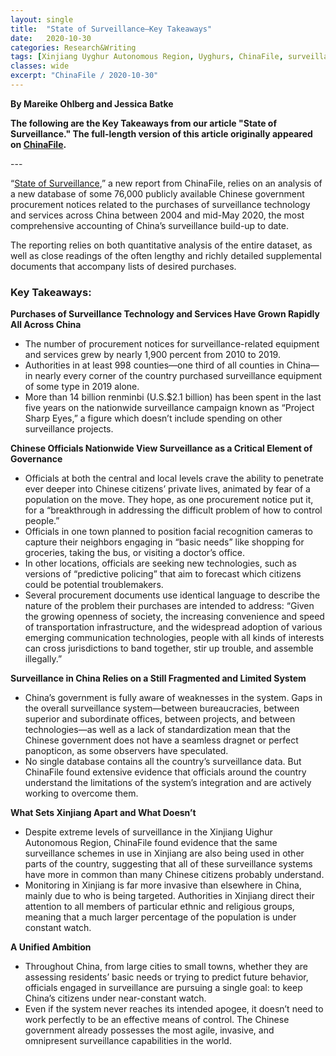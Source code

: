 ```yaml
---
layout: single
title:  "State of Surveillance—Key Takeaways"
date:   2020-10-30
categories: Research&Writing
tags: [Xinjiang Uyghur Autonomous Region, Uyghurs, ChinaFile, surveillance]
classes: wide
excerpt: "ChinaFile / 2020-10-30"
---
```

**By Mareike Ohlberg and Jessica Batke**


**The following are the Key Takeaways from our article "State of Surveillance." The full-length version of this article originally appeared on [ChinaFile](https://www.chinafile.com/state-surveillance-china).**



--- <br>

<p class="dropcap">“<a href="https://www.chinafile.com/node/52611" target="blank">State of Surveillance</a>,” a new report from ChinaFile, relies on an analysis of a new database of some 76,000 publicly available Chinese government procurement notices related to the purchases of surveillance technology and services across China between 2004 and mid-May 2020, the most comprehensive accounting of China’s surveillance build-up to date.</p><p>The reporting relies on both quantitative analysis of the entire dataset, as well as close readings of the often lengthy and richly detailed supplemental documents that accompany lists of desired purchases.</p><h3>Key Takeaways:</h3><p><strong>Purchases of Surveillance Technology and Services Have Grown Rapidly All Across China</strong></p><ul><li>The number of procurement notices for surveillance-related equipment and services grew by nearly 1,900 percent from 2010 to 2019.</li><li>Authorities in at least 998 counties—one third of all counties in China—in nearly every corner of the country purchased surveillance equipment of some type in 2019 alone.</li><li>More than 14 billion renminbi (U.S.$2.1 billion) has been spent in the last five years on the nationwide surveillance campaign known as “Project Sharp Eyes,” a figure which doesn’t include spending on other surveillance projects.</li></ul><p><strong>Chinese Officials Nationwide View Surveillance as a Critical Element of Governance</strong></p><ul><li>Officials at both the central and local levels crave the ability to penetrate ever deeper into Chinese citizens’ private lives, animated by fear of a population on the move. They hope, as one procurement notice put it, for a “breakthrough in addressing the difficult problem of how to control people.”</li><li>Officials in one town planned to position facial recognition cameras to capture their neighbors engaging in “basic needs” like shopping for groceries, taking the bus, or visiting a doctor’s office.</li><li>In other locations, officials are seeking new technologies, such as versions of “predictive policing” that aim to forecast which citizens could be potential troublemakers.</li><li>Several procurement documents use identical language to describe the nature of the problem their purchases are intended to address: “Given the growing openness of society, the increasing convenience and speed of transportation infrastructure, and the widespread adoption of various emerging communication technologies, people with all kinds of interests can cross jurisdictions to band together, stir up trouble, and assemble illegally.”</li></ul><p><strong>Surveillance in China Relies on a Still Fragmented and Limited System</strong></p><ul><li>China’s government is fully aware of weaknesses in the system. Gaps in the overall surveillance system—between bureaucracies, between superior and subordinate offices, between projects, and between technologies—as well as a lack of standardization mean that the Chinese government does not have a seamless dragnet or perfect panopticon, as some observers have speculated.</li><li>No single database contains all the country’s surveillance data. But ChinaFile found extensive evidence that officials around the country understand the limitations of the system’s integration and are actively working to overcome them.</li></ul><p><strong>What Sets Xinjiang Apart and What Doesn’t</strong></p><ul><li>Despite extreme levels of surveillance in the Xinjiang Uighur Autonomous Region, ChinaFile found evidence that the same surveillance schemes in use in Xinjiang are also being used in other parts of the country, suggesting that all of these surveillance systems have more in common than many Chinese citizens probably understand.</li><li>Monitoring in Xinjiang is far more invasive than elsewhere in China, mainly due to who is being targeted. Authorities in Xinjiang direct their attention to all members of particular ethnic and religious groups, meaning that a much larger percentage of the population is under constant watch.</li></ul><p><strong>A Unified Ambition</strong></p><ul><li>Throughout China, from large cities to small towns, whether they are assessing residents’ basic needs or trying to predict future behavior, officials engaged in surveillance are pursuing a single goal: to keep China’s citizens under near-constant watch.</li><li>Even if the system never reaches its intended apogee, it doesn’t need to work perfectly to be an effective means of control. The Chinese government already possesses the most agile, invasive, and omnipresent surveillance capabilities in the world.</li></ul>
